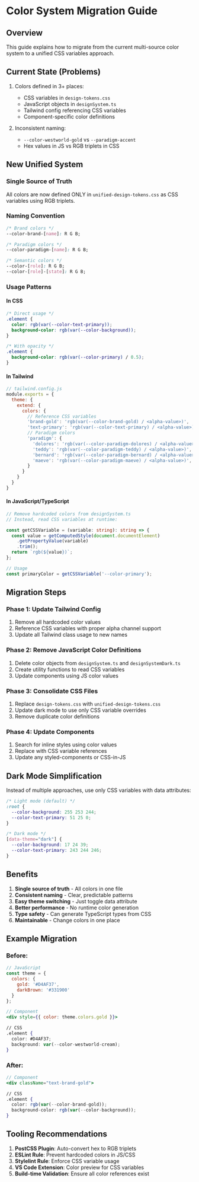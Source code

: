 # Color System Migration Guide

## Overview
This guide explains how to migrate from the current multi-source color system to a unified CSS variables approach.

## Current State (Problems)
1. Colors defined in 3+ places:
   - CSS variables in `design-tokens.css`
   - JavaScript objects in `designSystem.ts`
   - Tailwind config referencing CSS variables
   - Component-specific color definitions

2. Inconsistent naming:
   - `--color-westworld-gold` vs `--paradigm-accent`
   - Hex values in JS vs RGB triplets in CSS

## New Unified System

### Single Source of Truth
All colors are now defined ONLY in `unified-design-tokens.css` as CSS variables using RGB triplets.

### Naming Convention
```css
/* Brand colors */
--color-brand-[name]: R G B;

/* Paradigm colors */
--color-paradigm-[name]: R G B;

/* Semantic colors */
--color-[role]: R G B;
--color-[role]-[state]: R G B;
```

### Usage Patterns

#### In CSS
```css
/* Direct usage */
.element {
  color: rgb(var(--color-text-primary));
  background-color: rgb(var(--color-background));
}

/* With opacity */
.element {
  background-color: rgb(var(--color-primary) / 0.5);
}
```

#### In Tailwind
```js
// tailwind.config.js
module.exports = {
  theme: {
    extend: {
      colors: {
        // Reference CSS variables
        'brand-gold': 'rgb(var(--color-brand-gold) / <alpha-value>)',
        'text-primary': 'rgb(var(--color-text-primary) / <alpha-value>)',
        // Paradigm colors
        'paradigm': {
          'dolores': 'rgb(var(--color-paradigm-dolores) / <alpha-value>)',
          'teddy': 'rgb(var(--color-paradigm-teddy) / <alpha-value>)',
          'bernard': 'rgb(var(--color-paradigm-bernard) / <alpha-value>)',
          'maeve': 'rgb(var(--color-paradigm-maeve) / <alpha-value>)',
        }
      }
    }
  }
}
```

#### In JavaScript/TypeScript
```typescript
// Remove hardcoded colors from designSystem.ts
// Instead, read CSS variables at runtime:

const getCSSVariable = (variable: string): string => {
  const value = getComputedStyle(document.documentElement)
    .getPropertyValue(variable)
    .trim();
  return `rgb(${value})`;
};

// Usage
const primaryColor = getCSSVariable('--color-primary');
```

## Migration Steps

### Phase 1: Update Tailwind Config
1. Remove all hardcoded color values
2. Reference CSS variables with proper alpha channel support
3. Update all Tailwind class usage to new names

### Phase 2: Remove JavaScript Color Definitions
1. Delete color objects from `designSystem.ts` and `designSystemDark.ts`
2. Create utility functions to read CSS variables
3. Update components using JS color values

### Phase 3: Consolidate CSS Files
1. Replace `design-tokens.css` with `unified-design-tokens.css`
2. Update dark mode to use only CSS variable overrides
3. Remove duplicate color definitions

### Phase 4: Update Components
1. Search for inline styles using color values
2. Replace with CSS variable references
3. Update any styled-components or CSS-in-JS

## Dark Mode Simplification

Instead of multiple approaches, use only CSS variables with data attributes:

```css
/* Light mode (default) */
:root {
  --color-background: 255 253 244;
  --color-text-primary: 51 25 0;
}

/* Dark mode */
[data-theme="dark"] {
  --color-background: 17 24 39;
  --color-text-primary: 243 244 246;
}
```

## Benefits
1. **Single source of truth** - All colors in one file
2. **Consistent naming** - Clear, predictable patterns
3. **Easy theme switching** - Just toggle data attribute
4. **Better performance** - No runtime color generation
5. **Type safety** - Can generate TypeScript types from CSS
6. **Maintainable** - Change colors in one place

## Example Migration

### Before:
```jsx
// JavaScript
const theme = {
  colors: {
    gold: '#D4AF37',
    darkBrown: '#331900'
  }
};

// Component
<div style={{ color: theme.colors.gold }}>

// CSS
.element {
  color: #D4AF37;
  background: var(--color-westworld-cream);
}
```

### After:
```jsx
// Component
<div className="text-brand-gold">

// CSS
.element {
  color: rgb(var(--color-brand-gold));
  background-color: rgb(var(--color-background));
}
```

## Tooling Recommendations

1. **PostCSS Plugin**: Auto-convert hex to RGB triplets
2. **ESLint Rule**: Prevent hardcoded colors in JS/CSS
3. **Stylelint Rule**: Enforce CSS variable usage
4. **VS Code Extension**: Color preview for CSS variables
5. **Build-time Validation**: Ensure all color references exist